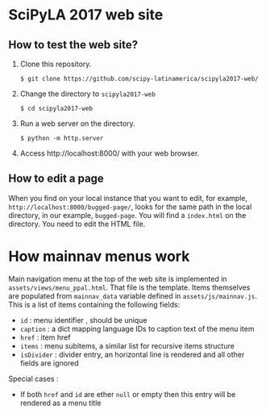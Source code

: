 # SciPyLA 2017 web site

## How to test the web site?

1. Clone this repository.

   ~~~
   $ git clone https://github.com/scipy-latinamerica/scipyla2017-web/
   ~~~

2. Change the directory to `scipyla2017-web`

   ~~~
   $ cd scipyla2017-web
   ~~~

3. Run a web server on the directory.

   ~~~
   $ python -m http.server
   ~~~

4. Access http://localhost:8000/ with your web browser.


## How to edit a page

When you find on your local instance that you want to edit, for example, `http://localhost:8000/bugged-page/`, looks for the same path in the local directory, in our example, `bugged-page`. You will find a `index.html` on the directory. You need to edit the HTML file.

# How mainnav menus work

Main navigation menu at the top of the web site is implemented in
`assets/views/menu_ppal.html`. That file is the template. Items themselves are
populated from `mainnav_data` variable defined in `assets/js/mainnav.js`. This
is a list of items containing the following fields:

- `id` : menu identifier , should be unique
- `caption` : a dict mapping language IDs to caption text of the menu item
- `href` : item href
- `items` : menu subitems, a similar list for recursive items structure
- `isDivider` : divider entry, an horizontal line is rendered and
  all other fields are ignored

Special cases :

- If both `href` and `id` are ether `null` or empty then this entry will be
  rendered as a menu title
